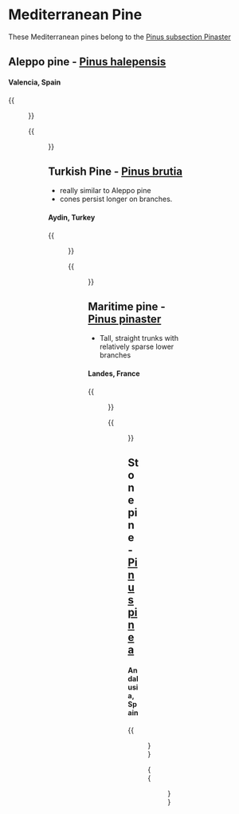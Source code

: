# Mediterranean Pine

These Mediterranean pines belong to the [Pinus subsection Pinaster](https://en.wikipedia.org/wiki/List_of_Pinus_species#Subsection_Pinaster)

## Aleppo pine - [Pinus halepensis](https://en.wikipedia.org/wiki/Pinus_halepensis)

#### Valencia, Spain

{{<figure src="aleppo-pine-es.png"
    link="https://www.google.com/maps/@40.6636865,0.0754124,3a,90y,59.86h,92.95t/data=!3m7!1e1!3m5!1swg2Ot_tLwKmJMC63M2VYwA!2e0!6shttps:%2F%2Fstreetviewpixels-pa.googleapis.com%2Fv1%2Fthumbnail%3Fcb_client%3Dmaps_sv.tactile%26w%3D900%26h%3D600%26pitch%3D-2.946542911964542%26panoid%3Dwg2Ot_tLwKmJMC63M2VYwA%26yaw%3D59.85557537458714!7i16384!8i8192?entry=ttu&g_ep=EgoyMDI1MDYxMS4wIKXMDSoASAFQAw%3D%3D" target="_blank">}}


{{<figure src="https://upload.wikimedia.org/wikipedia/commons/thumb/9/96/Pinus_halepensis_range.png/1024px-Pinus_halepensis_range.png" caption="" >}}

## Turkish Pine - [Pinus brutia](https://en.wikipedia.org/wiki/Pinus_brutia)

- really similar to Aleppo pine
- cones persist longer on branches.

#### Aydin, Turkey

{{<figure src="turkish-pine.png"
    link="https://www.google.com/maps/@37.770819,28.739457,3a,95.3y,322.77h,99.00t/data=!3m5!1e1!3m3!1s_O1dMfPjR7ABpYox8mmWAQ!2e0!6shttps%3A%2F%2Fstreetviewpixels-pa.googleapis.com%2Fv1%2Fthumbnail%3Fw%3D900%26h%3D600%26panoid%3D_O1dMfPjR7ABpYox8mmWAQ%26cb_client%3Dmaps_sv.share%26yaw%3D322.7652692475752%26pitch%3D-8.995925367104633%26thumbfov%3D95?coh=235716&entry=tts" target="_blank">}}

{{<figure src="https://upload.wikimedia.org/wikipedia/commons/thumb/0/0a/Pinus_brutia_range.svg/1024px-Pinus_brutia_range.svg.png" caption="" >}}

## Maritime pine - [Pinus pinaster](https://en.wikipedia.org/wiki/Pinus_pinaster)

- Tall, straight trunks with relatively sparse lower branches

#### Landes, France

{{<figure src="maritime-pine.png"
    link="https://www.google.com/maps/@44.3601173,-0.5463421,3a,81.7y,252.38h,107.64t/data=!3m7!1e1!3m5!1skeab9KNbvJ2IggFDoqRHAg!2e0!6shttps:%2F%2Fstreetviewpixels-pa.googleapis.com%2Fv1%2Fthumbnail%3Fcb_client%3Dmaps_sv.tactile%26w%3D900%26h%3D600%26pitch%3D-17.641985310443516%26panoid%3Dkeab9KNbvJ2IggFDoqRHAg%26yaw%3D252.37728289948473!7i16384!8i8192?entry=ttu&g_ep=EgoyMDI1MDYxMS4wIKXMDSoASAFQAw%3D%3D" target="_blank">}}

{{<figure src="https://upload.wikimedia.org/wikipedia/commons/thumb/5/57/Pinus_pinaster_range.svg/982px-Pinus_pinaster_range.svg.png" caption="" >}}

## Stone pine - [Pinus pinea](https://en.wikipedia.org/wiki/Pinus_pinea)

#### Andalusia, Spain

{{<figure src="stone-pine-es.png"
    link="https://www.google.com/maps/@37.1177232,-6.5000636,3a,67.6y,165.7h,88.96t/data=!3m7!1e1!3m5!1sIA2d_RL-bIVXwN5uWGMBNQ!2e0!6shttps:%2F%2Fstreetviewpixels-pa.googleapis.com%2Fv1%2Fthumbnail%3Fcb_client%3Dmaps_sv.tactile%26w%3D900%26h%3D600%26pitch%3D1.0400000000000063%26panoid%3DIA2d_RL-bIVXwN5uWGMBNQ%26yaw%3D165.7!7i16384!8i8192?entry=ttu&g_ep=EgoyMDI1MDYxMS4wIKXMDSoASAFQAw%3D%3D" target="_blank">}}

{{<figure src="https://upload.wikimedia.org/wikipedia/commons/thumb/4/46/Pinus_pinea_range.svg/1024px-Pinus_pinea_range.svg.png" caption="" >}}
